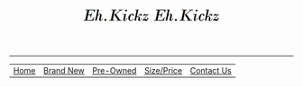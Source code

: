<!DOCTYPE html>
<head><title>Eh.Kickz-Sneaker Reslling Store</title></head>
<body>
<header>
  <img src="/images/title.jpg" alt"title">
   <a href="home.html">
  <img src="/images/title.jpg" alt"title" title="Eh.Kickz">
  </a>
</header>
  <hr>
  <nav>
  <table cellspacing="5" cellpadding="5">
    <tr>
<td><a href="home.html">Home</a></td> 
<td><a href="brandnew.html">Brand New</a></td> 
<td><a href="pre-owned.html">Pre-Owned</a></td> 
<td><a href="sizeandprice.html">Size/Price</a></td> 
<td><a href="contactus.html">Contact Us<a/></td>  
    </tr>
</nav>
</body>
